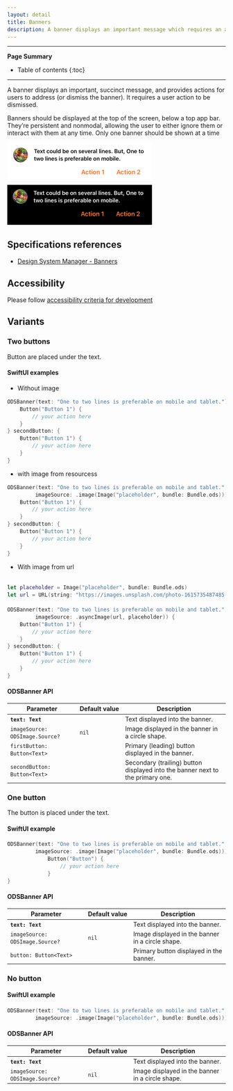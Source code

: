```yaml
---
layout: detail
title: Banners
description: A banner displays an important message which requires an action to be dismissed.
---
```


---

**Page Summary**

* Table of contents
{:toc}

---

A banner displays an important, succinct message, and provides actions for users to address (or dismiss the banner). It requires a user action to be dismissed.

Banners should be displayed at the top of the screen, below a top app bar. They’re persistent and nonmodal, allowing the user to either ignore them or interact with them at any time. Only one banner should be shown at a time

![Banner light](images/banner-light.png)
![Banner dark](images/banner-dark.png)

## Specifications references

- [Design System Manager - Banners](https://system.design.orange.com/0c1af118d/p/85a52b-components/b/1497a4)

## Accessibility

Please follow [accessibility criteria for development](https://a11y-guidelines.orange.com/en/mobile/ios/)

## Variants

### Two buttons

Button are placed under the text.

#### SwiftUI examples

- Without image

```swift
ODSBanner(text: "One to two lines is preferable on mobile and tablet.") {
    Button("Button 1") {
        // your action here
    }
} secondButton: { 
    Button("Button 1") {
        // your action here
    }
}
```

- with image from resourcess
 
```swift
ODSBanner(text: "One to two lines is preferable on mobile and tablet.",
         imageSource: .image(Image("placeholder", bundle: Bundle.ods))) {
    Button("Button 1") {
        // your action here
    }
} secondButton: { 
    Button("Button 1") {
        // your action here
    }
}
```


- With image from url

```swift

let placeholder = Image("placeholder", bundle: Bundle.ods)
let url = URL(string: "https://images.unsplash.com/photo-1615735487485-e52b9af610c1?ixlib=rb-4.0.3&ixid=MnwxMjA3fDB8MHxwaG90by1wYWdlfHx8fGVufDB8fHx8&auto=format&fit=crop&w=774&q=80")

ODSBanner(text: "One to two lines is preferable on mobile and tablet.",
         imageSource: .asyncImage(url, placeholder)) {
    Button("Button 1") {
        // your action here
    }
} secondButton: { 
    Button("Button 1") {
        // your action here
    }
}
```

#### ODSBanner API

| Parameter                       | Default&nbsp;value  | Description                                                                    |
|-------------------------------- |---------------------|------------------------------------------------------------------------------- |
| <b>`text: Text`</b>             |                     | Text displayed into the banner.                                                |
| `imageSource: ODSImage.Source?` | `nil`               | Image displayed in the banner in a circle shape.                               |
| `firstButton: Button<Text>`     |                     | Primary (leading) button displayed in the banner.                              |
| `secondButton: Button<Text>`    |                     | Secondary (trailing) button displayed into the banner next to the primary one. |

### One button

The button is placed under the text.

#### SwiftUI example

```swift
ODSBanner(text: "One to two lines is preferable on mobile and tablet.",
         imageSource: .image(Image("placeholder", bundle: Bundle.ods))) {
             Button("Button") {
                 // your action here
             }
}
```

#### ODSBanner API

| Parameter                       | Default&nbsp;value | Description                                      |
|---------------------------------|--------------------|--------------------------------------------------|
| <b>`text: Text`</b>             |                    | Text displayed into the banner.                  |
| `imageSource: ODSImage.Source?` | `nil`              | Image displayed in the banner in a circle shape. |
| `button: Button<Text>`          |                    | Primary button displayed in the banner.          |


### No button

#### SwiftUI example

```swift
ODSBanner(text: "One to two lines is preferable on mobile and tablet.",
         imageSource: .image(Image("placeholder", bundle: Bundle.ods)))
```

#### ODSBanner API

| Parameter                       | Default&nbsp;value | Description                                      |
|---------------------------------|--------------------|--------------------------------------------------|
| <b>`text: Text`</b>             |                    | Text displayed into the banner.                  |
| `imageSource: ODSImage.Source?` | `nil`              | Image displayed in the banner in a circle shape. |

